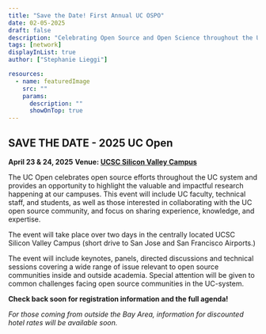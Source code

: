 ```yaml
---
title: "Save the Date! First Annual UC OSPO"
date: 02-05-2025
draft: false
description: "Celebrating Open Source and Open Science throughout the UC system"
tags: [network]
displayInList: true
author: ["Stephanie Lieggi"]

resources:
  - name: featuredImage
    src: ""
    params:
      description: ""
      showOnTop: true
---
```


## SAVE THE DATE - 2025 UC Open

**April 23 & 24, 2025**
**Venue: [UCSC Silicon Valley Campus](https://siliconvalley.ucsc.edu/)**

The UC Open celebrates open source efforts throughout the UC system and provides an opportunity to highlight the valuable and impactful research happening at our campuses. This event will include UC faculty, technical staff, and students, as well as those interested in collaborating with the UC open source community, and focus on sharing experience, knowledge, and expertise.

The event will take place over two days in the centrally located UCSC Silicon Valley Campus (short drive to San Jose and San Francisco Airports.)

The event will include keynotes, panels, directed discussions and technical sessions covering a wide range of issue relevant to open source communities inside and outside academia. Special attention will be given to common challenges facing open source communities in the UC-system.

**Check back soon for registration information and the full agenda!**

*For those coming from outside the Bay Area, information for discounted hotel rates will be available soon.*
